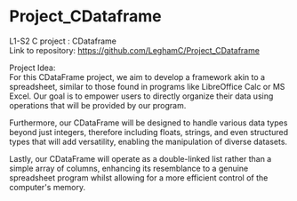 # Project_CDataframe
L1-S2 C project : CDataframe   
Link to repository: https://github.com/LeghamC/Project_CDataframe

Project Idea:  
For this CDataFrame project, we aim to develop a framework akin to a spreadsheet, similar to those found in programs like LibreOffice Calc or MS Excel. Our goal is to empower users to directly organize their data using operations that will be provided by our program.

Furthermore, our CDataFrame will be designed to handle various data types beyond just integers, therefore including floats, strings, and even structured types that will add versatility, enabling the manipulation of diverse datasets.

Lastly, our CDataFrame will operate as a double-linked list rather than a simple array of columns, enhancing its resemblance to a genuine spreadsheet program whilst
allowing for a more efficient control of the computer's memory.

